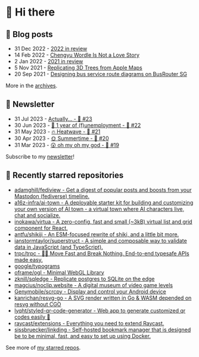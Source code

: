 # 👋 Hi there

## 📝 Blog posts

<!-- feed start -->
- 31 Dec 2022 - [2022 in review](https://cheeaun.com/blog/2022/12/2022-in-review/)
- 14 Feb 2022 - [Chengyu Wordle Is Not a Love Story](https://cheeaun.com/blog/2022/02/chengyu-wordle-is-not-a-love-story/)
- 2 Jan 2022 - [2021 in review](https://cheeaun.com/blog/2022/01/2021-in-review/)
- 5 Nov 2021 - [Replicating 3D Trees from Apple Maps](https://cheeaun.com/blog/2021/11/replicating-3d-trees-apple-maps/)
- 20 Sep 2021 - [Designing bus service route diagrams on BusRouter SG](https://cheeaun.com/blog/2021/09/bus-service-route-diagrams-busrouter-sg/)
<!-- feed end -->

More in the [archives](https://cheeaun.com/blog/archives/).

## 📰 Newsletter

<!-- newsletter start -->
- 31 Jul 2023 - [Actually… - 🥫 #23](https://cheeaun.substack.com/p/actually-23)
- 30 Jun 2023 - [🎂 1 year of (f)unemployment - 🥫 #22](https://cheeaun.substack.com/p/1-year-of-funemployment-22)
- 31 May 2023 - [🔥 Heatwave - 🥫 #21](https://cheeaun.substack.com/p/heatwave-21)
- 30 Apr 2023 - [🌞 Summertime - 🥫 #20](https://cheeaun.substack.com/p/summertime-20)
- 31 Mar 2023 - [😲 oh my oh my god - 🥫 #19](https://cheeaun.substack.com/p/oh-my-oh-my-god-19)
<!-- newsletter end -->

Subscribe to my [newsletter](https://cheeaun.substack.com/)!

## 🌟 Recently starred repositories

<!-- starred repos start -->
- [adamghill/fediview - Get a digest of popular posts and boosts from your Mastodon (fediverse) timeline.](https://github.com/adamghill/fediview)
- [a16z-infra/ai-town - A deployable starter kit for building and customizing your own version of AI town - a virtual town where AI characters live, chat and socialize.](https://github.com/a16z-infra/ai-town)
- [inokawa/virtua - A zero-config, fast and small (~3kB) virtual list and grid component for React.](https://github.com/inokawa/virtua)
- [antfu/shikiji - An ESM-focused rewrite of shiki, and a little bit more.](https://github.com/antfu/shikiji)
- [ianstormtaylor/superstruct - A simple and composable way to validate data in JavaScript (and TypeScript).](https://github.com/ianstormtaylor/superstruct)
- [trpc/trpc - 🧙‍♀️  Move Fast and Break Nothing. End-to-end typesafe APIs made easy. ](https://github.com/trpc/trpc)
- [google/typograms](https://github.com/google/typograms)
- [oframe/ogl - Minimal WebGL Library](https://github.com/oframe/ogl)
- [zknill/sqledge - Replicate postgres to SQLite on the edge](https://github.com/zknill/sqledge)
- [magcius/noclip.website - A digital museum of video game levels](https://github.com/magcius/noclip.website)
- [Genymobile/scrcpy - Display and control your Android device](https://github.com/Genymobile/scrcpy)
- [kanrichan/resvg-go - A SVG render written in Go & WASM depended on resvg without CGO](https://github.com/kanrichan/resvg-go)
- [lyqht/styled-qr-code-generator - Web app to generate customized qr codes easily 👾](https://github.com/lyqht/styled-qr-code-generator)
- [raycast/extensions - Everything you need to extend Raycast.](https://github.com/raycast/extensions)
- [sissbruecker/linkding - Self-hosted bookmark manager that is designed be to be minimal, fast, and easy to set up using Docker.](https://github.com/sissbruecker/linkding)
<!-- starred repos end -->

See more of [my starred repos](https://github.com/stars/cheeaun/).
